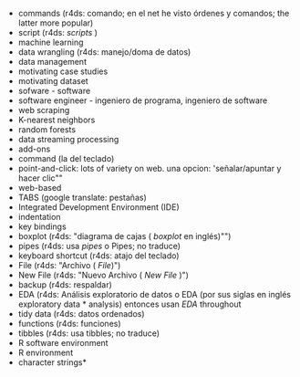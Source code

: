 * commands (r4ds: comando; en el net he visto órdenes y comandos; the latter more popular)
* script (r4ds: _scripts_ )
* machine learning
* data wrangling (r4ds: manejo/doma de datos)
* data management
* motivating case studies
* motivating dataset
* sofware - software
* software engineer - ingeniero de programa, ingeniero de software
* web scraping
* K-nearest neighbors
* random forests
* data streaming processing
* add-ons
* command (la del teclado)
* point-and-click: lots of variety on web. una opcion: 'señalar/apuntar y hacer clic""
* web-based
* TABS (google translate: pestañas)
* Integrated Development Environment (IDE)
* indentation
* key bindings
* boxplot (r4ds: "diagrama de cajas ( _boxplot_ en inglés)"")
* pipes (r4ds: usa _pipes_ o Pipes; no traduce)
* keyboard shortcut (r4ds: atajo del teclado)
* File (r4ds: "Archivo ( _File_)")
* New File (r4ds: "Nuevo Archivo ( _New File_ )")
* backup (r4ds: respaldar)
* EDA (r4ds: Análisis exploratorio de datos o EDA (por sus siglas en inglés exploratory data * analysis) entonces usan _EDA_ throughout
* tidy data (r4ds: datos ordenados)
* functions (r4ds: funciones)
* tibbles (r4ds: usa tibbles; no traduce)
* R software environment
* R environment
* character strings* 